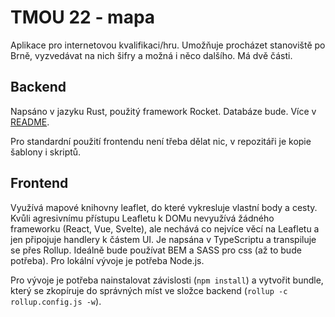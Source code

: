 # TMOU 22 - mapa

Aplikace pro internetovou kvalifikaci/hru. Umožňuje procházet stanoviště po Brně, vyzvedávat na nich šifry a možná i něco dalšího. Má dvě části.

## Backend
Napsáno v jazyku Rust, použitý framework Rocket. Databáze bude. Více v [README](./tmou-mapa-backend/README.md). 

Pro standardní použití frontendu není třeba dělat nic, v repozitáři je kopie šablony i skriptů.

## Frontend
Využívá mapové knihovny leaflet, do které vykresluje vlastní body a cesty. Kvůli agresivnímu přístupu Leafletu k DOMu nevyužívá žádného frameworku (React, Vue, Svelte), ale nechává co nejvíce věcí na Leafletu a jen připojuje handlery k částem UI. Je napsána v TypeScriptu a transpiluje se přes Rollup. Ideálně bude používat BEM a SASS pro css (až to bude potřeba). Pro lokální vývoje je potřeba Node.js.

Pro vývoje je potřeba nainstalovat závislosti (`npm install`) a vytvořit bundle, který se zkopíruje do správných míst ve složce backend (`rollup -c rollup.config.js -w`).
